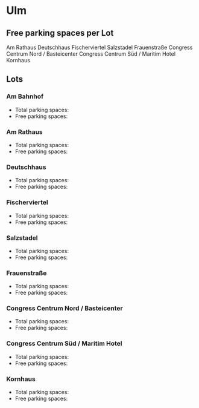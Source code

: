 
# Ulm

## Free parking spaces per Lot

<WorldMap>
  <Marker lat="48.397305" lon="9.993047" labelTopic="parken-dd/parken-dd/Ulm/ulmamrathaus/free">Am Rathaus</Marker>
  <Marker lat="48.397917" lon="9.984545" labelTopic="parken-dd/parken-dd/Ulm/ulmdeutschhaus/free">Deutschhaus</Marker>
  <Marker lat="48.396583" lon="9.988355" labelTopic="parken-dd/parken-dd/Ulm/ulmfischerviertel/free">Fischerviertel</Marker>
  <Marker lat="48.40116" lon="9.990002" labelTopic="parken-dd/parken-dd/Ulm/ulmsalzstadel/free">Salzstadel</Marker>
  <Marker lat="48.400979" lon="9.996022" labelTopic="parken-dd/parken-dd/Ulm/ulmfrauenstrasse/free">Frauenstraße</Marker>
  <Marker lat="48.401814" lon="10.001591" labelTopic="parken-dd/parken-dd/Ulm/ulmcongresscentrumnordbasteicenter/free">Congress Centrum Nord / Basteicenter</Marker>
  <Marker lat="48.401223" lon="10.004385" labelTopic="parken-dd/parken-dd/Ulm/ulmcongresscentrumsuedmaritimhotel/free">Congress Centrum Süd / Maritim Hotel</Marker>
  <Marker lat="48.40093" lon="9.99491" labelTopic="parken-dd/parken-dd/Ulm/ulmkornhaus/free">Kornhaus</Marker>
</WorldMap>

## Lots

### Am Bahnhof

* Total parking spaces: <Value topic="parken-dd/parken-dd/Ulm/ulmambahnhof/total"/>
* Free parking spaces: <Value topic="parken-dd/parken-dd/Ulm/ulmambahnhof/free"/>


### Am Rathaus

* Total parking spaces: <Value topic="parken-dd/parken-dd/Ulm/ulmamrathaus/total"/>
* Free parking spaces: <Value topic="parken-dd/parken-dd/Ulm/ulmamrathaus/free"/>


### Deutschhaus

* Total parking spaces: <Value topic="parken-dd/parken-dd/Ulm/ulmdeutschhaus/total"/>
* Free parking spaces: <Value topic="parken-dd/parken-dd/Ulm/ulmdeutschhaus/free"/>


### Fischerviertel

* Total parking spaces: <Value topic="parken-dd/parken-dd/Ulm/ulmfischerviertel/total"/>
* Free parking spaces: <Value topic="parken-dd/parken-dd/Ulm/ulmfischerviertel/free"/>


### Salzstadel

* Total parking spaces: <Value topic="parken-dd/parken-dd/Ulm/ulmsalzstadel/total"/>
* Free parking spaces: <Value topic="parken-dd/parken-dd/Ulm/ulmsalzstadel/free"/>


### Frauenstraße

* Total parking spaces: <Value topic="parken-dd/parken-dd/Ulm/ulmfrauenstrasse/total"/>
* Free parking spaces: <Value topic="parken-dd/parken-dd/Ulm/ulmfrauenstrasse/free"/>


### Congress Centrum Nord / Basteicenter

* Total parking spaces: <Value topic="parken-dd/parken-dd/Ulm/ulmcongresscentrumnordbasteicenter/total"/>
* Free parking spaces: <Value topic="parken-dd/parken-dd/Ulm/ulmcongresscentrumnordbasteicenter/free"/>


### Congress Centrum Süd / Maritim Hotel

* Total parking spaces: <Value topic="parken-dd/parken-dd/Ulm/ulmcongresscentrumsuedmaritimhotel/total"/>
* Free parking spaces: <Value topic="parken-dd/parken-dd/Ulm/ulmcongresscentrumsuedmaritimhotel/free"/>


### Kornhaus

* Total parking spaces: <Value topic="parken-dd/parken-dd/Ulm/ulmkornhaus/total"/>
* Free parking spaces: <Value topic="parken-dd/parken-dd/Ulm/ulmkornhaus/free"/>

